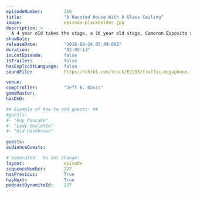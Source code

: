 ```yaml
---
episodeNumber:        210
title:                "A Haunted House With A Glass Ceiling"
image:                episode-placeholder.jpg
description: >
  A 4 year old takes the stage, a 16 year old stage, Cameron Esposito and Rhea Butcher, The Bootzins, Casper Mattresses. Watch the video at harmontown.com/live. We own everything! Help us grow, become a member.
showDate:             
releaseDate:          "2016-08-24 05:49:00Z"
duration:             "02:05:13"
isLostEpisode:        false
isTrailer:            false
hasExplicitLanguage:  false
soundFile:            https://chtbl.com/track/E2288/traffic.megaphone.fm/STA9537031624.mp3?updated=1559772408

venue:                
comptroller:          "Jeff B. Davis"
gameMaster:           
hasDnD:               

## Example of how to add guests: ##
#guests:
#- "Guy Pancake"
#- "Lady Omelette"
#- "Kid Hashbrown"

guests:
audienceGuests:

# Generated.  Do not change:
layout:               episode
sequenceNumber:       227
hasPrevious:          True
hasNext:              True
podcastDynamiteId:    227
---
```


<!-- The episode description will be rendered here -->
<!-- Add your content below here -->

